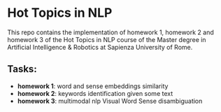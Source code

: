 # Hot Topics in NLP

This repo contains the implementation of homework 1, homework 2 and homework 3 of the Hot Topics in  NLP course of the Master degree in Artificial Intelligence & Robotics at Sapienza University of Rome.

## Tasks:
- **homework 1**: word and sense embeddings similarity
- **homework 2**: keywords identification given some text
- **homework 3**: multimodal nlp Visual Word Sense disambiguation
